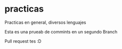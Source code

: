 practicas
=========

Practicas en general, diversos lenguajes

Esta es una prueab de commints en un segundo Branch

Pull request tes :D
